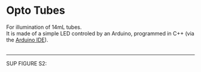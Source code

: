 
# Opto Tubes
For illumination of 14mL tubes. </br>
It is made of a simple LED controled by an Arduino, programmed in C++ (via the [Arduino IDE](https://www.arduino.cc/en/software)). </br></br>

___
SUP FIGURE S2:



